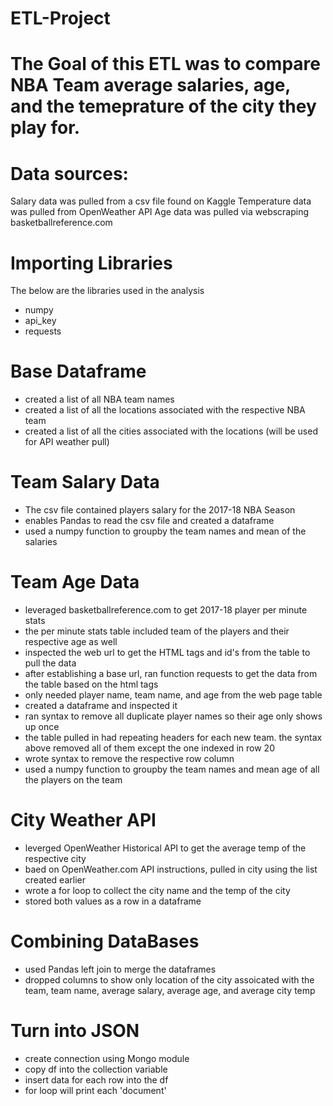 # ETL-Project

# The Goal of this ETL was to compare NBA Team average salaries, age, and the temeprature of the city they play for.

# Data sources:
Salary data was pulled from a csv file found on Kaggle
Temperature data was pulled from OpenWeather API
Age data was pulled via webscraping basketballreference.com


# Importing Libraries
The below are the libraries used in the analysis
- numpy
- api_key
- requests

# Base Dataframe
- created a list of all NBA team names
- created a list of all the locations associated with the respective NBA team
- created a list of all the cities associated with the locations (will be used for API weather pull)

# Team Salary Data
- The csv file contained players salary for the 2017-18 NBA Season
- enables Pandas to read the csv file and created a dataframe
- used a numpy function to groupby the team names and mean of the salaries

# Team Age Data
- leveraged basketballreference.com to get 2017-18 player per minute stats
- the per minute stats table included team of the players and their respective age as well
- inspected the web url to get the HTML tags and id's from the table to pull the data
- after establishing a base url, ran function requests to get the data from the table based on the html tags
- only needed player name, team name, and age from the web page table
- created a dataframe and inspected it
- ran syntax to remove all duplicate player names so their age only shows up once
- the table pulled in had repeating headers for each new team. the syntax above removed all of them except the one indexed in row 20
- wrote syntax to remove the respective row column
- used a numpy function to groupby the team names and mean age of all the players on the team

# City Weather API
- leverged OpenWeather Historical API to get the average temp of the respective city
- baed on OpenWeather.com API instructions, pulled in city using the list created earlier
- wrote a for loop to collect the city name and the temp of the city 
- stored both values as a row in a dataframe

# Combining DataBases
- used Pandas left join to merge the dataframes
- dropped columns to show only location of the city assoicated with the team, team name, average salary, average age, and average city temp

# Turn into JSON
- create connection using Mongo module
- copy df into the collection variable
- insert data for each row into the df
- for loop will print each 'document' 
